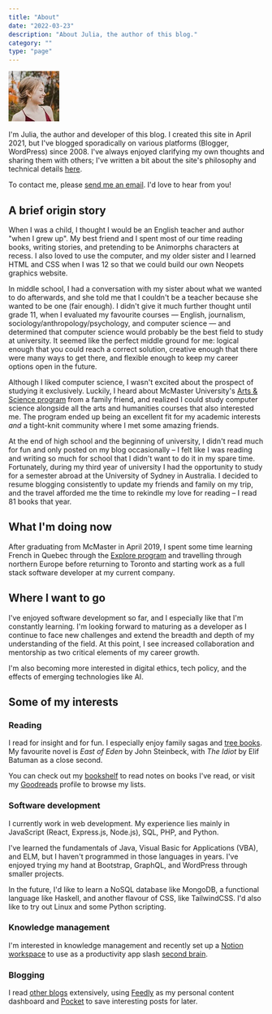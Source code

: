 ```yaml
---
title: "About"
date: "2022-03-23"
description: "About Julia, the author of this blog."
category: ""
type: "page"
---
```


<img src="../images/julia_small.jpg" alt="Photo of me">

I'm Julia, the author and developer of this blog. I created this site in April 2021, but I've blogged sporadically on various platforms (Blogger, WordPress) since 2008. I've always enjoyed clarifying my own thoughts and sharing them with others; I've written a bit about the site's philosophy and technical details [here](/about-this-blog/).

To contact me, please [send me an email](mailto:hello@juliariec.com). I'd love to hear from you!

## A brief origin story

When I was a child, I thought I would be an English teacher and author "when I grew up". My best friend and I spent most of our time reading books, writing stories, and pretending to be Animorphs characters at recess. I also loved to use the computer, and my older sister and I learned HTML and CSS when I was 12 so that we could build our own Neopets graphics website.

In middle school, I had a conversation with my sister about what we wanted to do afterwards, and she told me that I couldn't be a teacher because she wanted to be one (fair enough). I didn't give it much further thought until grade 11, when I evaluated my favourite courses — English, journalism, sociology/anthropology/psychology, and computer science — and determined that computer science would probably be the best field to study at university. It seemed like the perfect middle ground for me: logical enough that you could reach a correct solution, creative enough that there were many ways to get there, and flexible enough to keep my career options open in the future.

Although I liked computer science, I wasn't excited about the prospect of studying it exclusively. Luckily, I heard about McMaster University's [Arts & Science program](https://artsci.mcmaster.ca/) from a family friend, and realized I could study computer science alongside all the arts and humanities courses that also interested me. The program ended up being an excellent fit for my academic interests _and_ a tight-knit community where I met some amazing friends.

At the end of high school and the beginning of university, I didn't read much for fun and only posted on my blog occasionally &ndash; I felt like I was reading and writing so much for school that I didn't want to do it in my spare time. Fortunately, during my third year of university I had the opportunity to study for a semester abroad at the University of Sydney in Australia. I decided to resume blogging consistently to update my friends and family on my trip, and the travel afforded me the time to rekindle my love for reading &ndash; I read 81 books that year.

## What I'm doing now

After graduating from McMaster in April 2019, I spent some time learning French in Quebec through the [Explore program](https://www.canada.ca/en/canadian-heritage/services/funding/explore.html) and travelling through northern Europe before returning to Toronto and starting work as a full stack software developer at my current company.

## Where I want to go

I've enjoyed software development so far, and I especially like that I'm constantly learning. I'm looking forward to maturing as a developer as I continue to face new challenges and extend the breadth and depth of my understanding of the field. At this point, I see increased collaboration and mentorship as two critical elements of my career growth.

I'm also becoming more interested in digital ethics, tech policy, and the effects of emerging technologies like AI.

## Some of my interests

### Reading

I read for insight and for fun. I especially enjoy family sagas and [tree books](https://commoncog.com/blog/the-3-kinds-of-non-fiction-book/). My favourite novel is _East of Eden_ by John Steinbeck, with _The Idiot_ by Elif Batuman as a close second.

You can check out my [bookshelf](https://www.juliariec.com/bookshelf/) to read notes on books I've read, or visit my [Goodreads](https://goodreads.com/juliariec) profile to browse my lists.

### Software development

I currently work in web development. My experience lies mainly in JavaScript (React, Express.js, Node.js), SQL, PHP, and Python.

I've learned the fundamentals of Java, Visual Basic for Applications (VBA), and ELM, but I haven't programmed in those languages in years. I've enjoyed trying my hand at Bootstrap, GraphQL, and WordPress through smaller projects.

In the future, I'd like to learn a NoSQL database like MongoDB, a functional language like Haskell, and another flavour of CSS, like TailwindCSS. I'd also like to try out Linux and some Python scripting.

### Knowledge management

I'm interested in knowledge management and recently set up a [Notion workspace](https://www.juliariec.com/blog/my-notion-system/) to use as a productivity app slash [second brain](https://fortelabs.co/blog/basboverview/).

### Blogging

I read [other blogs](/blog/blogroll/) extensively, using [Feedly](https://feedly.com/) as my personal content dashboard and [Pocket](https://getpocket.com/) to save interesting posts for later.
